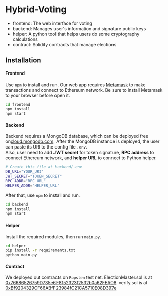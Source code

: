 # Hybrid-Voting

- frontend: The web interface for voting
- backend: Manages user's information and signature public keys
- helper: A python tool that helps users do some cryptography calculations
- contract: Solidity contracts that manage elections

## Installation

#### Frontend
Use `npm` to install and run.
Our web app requires [Metamask](https://metamask.io/) to make transactions and connect to Ethereum network. Be sure to install Metamask to your browser before open it.

```bash
cd frontend
npm install
npm start
```

#### Backend
Backend requires a MongoDB database, which can be deployed free on[cloud.mongodb.com](https://www.mongodb.com/cloud).
After the MongoDB instance is deployed, the user can paste its URI to the config file `.env`.<br>
Also, user need to add **JWT secret** for token signature, **RPC address** to connect Ethereum network, and **helper URL** to connect to Python helper.

```bash
# Create this file at backend/.env
DB_URL="YOUR_URI"
JWT_SECRET="TOKEN_SECRET"
RPC_ADDR="RPC_URL"
HELPER_ADDR="HELPER_URL"
```

After that, use `npm` to install and run.
```bash
cd backend
npm install
npm start
```

#### Helper
Install the required modules, then run `main.py`.
```bash
cd helper
pip install -r requirements.txt
python main.py
```

#### Contract
We deployed out contracts on `Ropsten` test net.
ElectionMaster.sol is at [0x76686526759D735e6F8152323f2532b0a62FEA08](https://ropsten.etherscan.io/address/0x76686526759D735e6F8152323f2532b0a62FEA08).
verify.sol is at [0xBf9204329CF66ABfF23984fC21CA5710E08D397e](https://ropsten.etherscan.io/address/0xBf9204329CF66ABfF23984fC21CA5710E08D397e)
